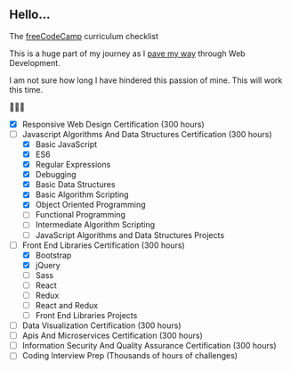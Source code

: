## Hello...

The [freeCodeCamp](https://www.freecodecamp.com/about/) curriculum checklist

This is a huge part of my journey as I [pave my way](https://github.com/ramidem/RTWD) through Web Development.

I am not sure how long I have hindered this passion of mine. This will work this time.

🌽🌽🌽

- [x] Responsive Web Design Certification (300 hours)
- [ ] Javascript Algorithms And Data Structures Certification (300 hours)
  - [x] Basic JavaScript
  - [x] ES6
  - [x] Regular Expressions
  - [x] Debugging
  - [x] Basic Data Structures
  - [x] Basic Algorithm Scripting
  - [x] Object Oriented Programming
  - [ ] Functional Programming
  - [ ] Intermediate Algorithm Scripting
  - [ ] JavaScript Algorithms and Data Structures Projects
- [ ] Front End Libraries Certification (300 hours)
  - [x] Bootstrap
  - [x] jQuery
  - [ ] Sass
  - [ ] React
  - [ ] Redux
  - [ ] React and Redux
  - [ ] Front End Libraries Projects
- [ ] Data Visualization Certification (300 hours)
- [ ] Apis And Microservices Certification (300 hours)
- [ ] Information Security And Quality Assurance Certification (300 hours)
- [ ] Coding Interview Prep (Thousands of hours of challenges)
